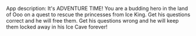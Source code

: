 App description:
It's ADVENTURE TIME! You are a budding hero in the land of Ooo on a quest to rescue the princesses from Ice King. Get his questions correct and he will free them. Get his questions wrong and he will keep them locked away in his Ice Cave forever! 
